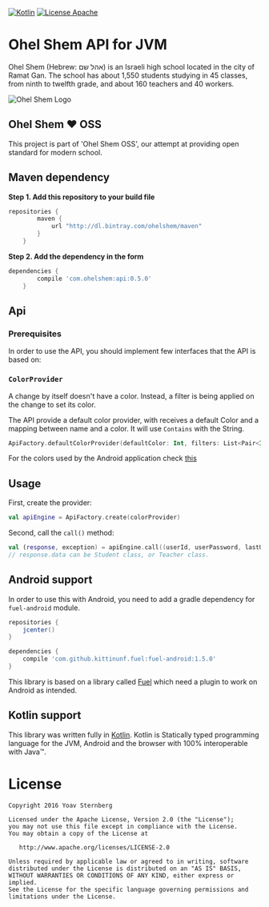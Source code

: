 [![Kotlin](https://img.shields.io/badge/kotlin-1.1.0-blue.svg)](http://kotlinlang.org) [![License Apache](https://img.shields.io/badge/License-Apache%202.0-red.svg)](http://www.apache.org/licenses/LICENSE-2.0)

Ohel Shem API for JVM
=====================
Ohel Shem (Hebrew: אהל שם‎) is an Israeli high school located in the city of Ramat Gan. 
The school has about 1,550 students studying in 45 classes, from ninth to twelfth grade, and about 160 teachers and 40 workers.

![Ohel Shem Logo](http://i.imgur.com/Yy1Z5aX.png)

## Ohel Shem :heart: OSS
This project is part of 'Ohel Shem OSS', our attempt at providing open standard for modern school.

## Maven dependency
**Step 1. Add this repository to your build file**
```groovy
repositories {
	    maven {
            url "http://dl.bintray.com/ohelshem/maven" 
        }
	}
```
**Step 2. Add the dependency in the form**
```groovy
dependencies {
	    compile 'com.ohelshem:api:0.5.0'
	}
```


## Api

### Prerequisites
In order to use the API, you should implement few interfaces that the API is based on:

### `ColorProvider`
A change by itself doesn't have a color. Instead, a filter is being applied on the change
to set its color.

The API provide a default color provider, with receives a default Color and a mapping between 
name and a color. It will use `Contains` with the String.

```kotlin
ApiFactory.defaultColorProvider(defaultColor: Int, filters: List<Pair<Int, String>> | Map<String, Int>, timetableColors: Int[])

```

For the colors used by the Android application check [this](https://github.com/OhelShem/android/blob/master/app/src/main/res/values/colors_changes.xml)

## Usage
First, create the provider:

```kotlin
val apiEngine = ApiFactory.create(colorProvider)
```

Second, call the `call()` method:

```kotlin
val (response, exception) = apiEngine.call((userId, userPassword, lastUpdateTime, password, 0)
// response.data can be Student class, or Teacher class.
```

## Android support
In order to use this with Android, you need to add a gradle dependency for `fuel-android` module.

```groovy
repositories {
    jcenter()
}

dependencies {
    compile 'com.github.kittinunf.fuel:fuel-android:1.5.0'
}
```

This library is based on a library called [Fuel](https://github.com/kittinunf/Fuel) which need a plugin to work on Android as intended.

## Kotlin support
This library was written fully in [Kotlin](https://kotlinlang.org/). Kotlin is Statically typed programming language
for the JVM, Android and the browser with 100% interoperable with Java™.


# License

```
Copyright 2016 Yoav Sternberg

Licensed under the Apache License, Version 2.0 (the "License");
you may not use this file except in compliance with the License.
You may obtain a copy of the License at

   http://www.apache.org/licenses/LICENSE-2.0

Unless required by applicable law or agreed to in writing, software
distributed under the License is distributed on an "AS IS" BASIS,
WITHOUT WARRANTIES OR CONDITIONS OF ANY KIND, either express or implied.
See the License for the specific language governing permissions and
limitations under the License.
```
